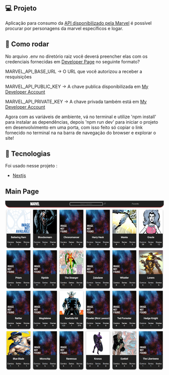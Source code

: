 ## 💻 Projeto

Aplicação para consumo da [API disponibilizado pela Marvel](https://developer.marvel.com/) é possível procurar por personagens da marvel específicos e logar.

## 📀 Como rodar

No arquivo .env no diretório raiz você deverá preencher elas com os credenciais fornecidas em [Developer Page](https://developer.marvel.com/account) no seguinte formato?

MARVEL_API_BASE_URL -> O URL que você autorizou a receber a resquisições

MARVEL_API_PUBLIC_KEY -> A chave publica disponibilizada em [My Developer Account](https://developer.marvel.com/account)

MARVEL_API_PRIVATE_KEY -> A chave privada também está em [My Developer Account](https://developer.marvel.com/account)

Agora com as variáveis de ambiente, vá no terminal e utilize 'npm install' para instalar as dependências, depois 'npm run dev' para iniciar o projeto em desenvolvimento em uma porta, com isso feito só copiar o link fornecido no terminal na na barra de navegação do browser e explorar o site!

## 🔧 Tecnologias

Foi usado nesse projeto :

- [Nextjs](https://nextjs.org/)

## Main Page

<p>
  <img src=".github/img/mainpage.png">
</p>